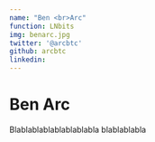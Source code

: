 ```yaml
---
name: "Ben <br>Arc"
function: LNbits
img: benarc.jpg
twitter: '@arcbtc'
github: arcbtc
linkedin:
---
```


# Ben Arc
 
Blablablablablablablabla
blablablabla

